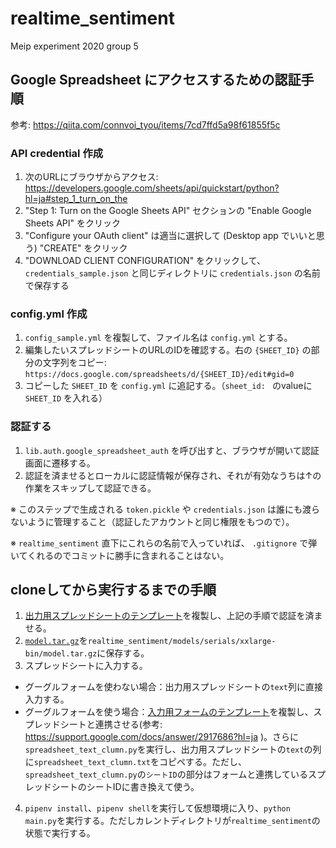 # realtime_sentiment
Meip experiment 2020 group 5

## Google Spreadsheet にアクセスするための認証手順
参考: https://qiita.com/connvoi_tyou/items/7cd7ffd5a98f61855f5c

### API credential 作成
1. 次のURLにブラウザからアクセス: https://developers.google.com/sheets/api/quickstart/python?hl=ja#step_1_turn_on_the
2. "Step 1: Turn on the Google Sheets API" セクションの "Enable Google Sheets API" をクリック
3. "Configure your OAuth client" は適当に選択して (Desktop app でいいと思う) "CREATE" をクリック
4. "DOWNLOAD CLIENT CONFIGURATION" をクリックして、 `credentials_sample.json` と同じディレクトリに `credentials.json` の名前で保存する

### config.yml 作成
1. `config_sample.yml` を複製して、ファイル名は `config.yml` とする。
2. 編集したいスプレッドシートのURLのIDを確認する。右の `{SHEET_ID}` の部分の文字列をコピー: `https://docs.google.com/spreadsheets/d/{SHEET_ID}/edit#gid=0`
3. コピーした `SHEET_ID` を `config.yml` に追記する。（`sheet_id: ` のvalueに `SHEET_ID` を入れる）

### 認証する
1. `lib.auth.google_spreadsheet_auth` を呼び出すと、ブラウザが開いて認証画面に遷移する。
2. 認証を済ませるとローカルに認証情報が保存され、それが有効なうちは↑の作業をスキップして認証できる。

※ このステップで生成される `token.pickle` や `credentials.json` は誰にも渡らないように管理すること（認証したアカウントと同じ権限をもつので）。

※ `realtime_sentiment` 直下にこれらの名前で入っていれば、 `.gitignore` で弾いてくれるのでコミットに勝手に含まれることはない。

## cloneしてから実行するまでの手順
1. [出力用スプレッドシートのテンプレート](https://docs.google.com/spreadsheets/d/1D7Eq7zwtCW5oAU8n-13kdY6sxYqmrEMNE39khUMR_eM/edit?usp=sharing)を複製し、上記の手順で認証を済ませる。
2. [`model.tar.gz`](https://drive.google.com/file/d/1EHwxHSncXiiGl_mzJwP-hGuBT3pLE_OY/view?usp=sharing)を`realtime_sentiment/models/serials/xxlarge-bin/model.tar.gz`に保存する。
3. スプレッドシートに入力する。
- グーグルフォームを使わない場合：出力用スプレッドシートの`text`列に直接入力する。
- グーグルフォームを使う場合：[入力用フォームのテンプレート](https://docs.google.com/forms/d/1GuAzykFASDiUGt688TY0w4QrDrk-F7ddCkzz9lN7xbc/edit?usp=sharing)を複製し、スプレッドシートと連携させる(参考: https://support.google.com/docs/answer/2917686?hl=ja )。さらに`spreadsheet_text_clumn.py`を実行し、出力用スプレッドシートの`text`の列に`spreadsheet_text_clumn.txt`をコピペする。ただし、`spreadsheet_text_clumn.py`の`シートID`の部分はフォームと連携しているスプレッドシートのシートIDに書き換えて使う。
4. `pipenv install`、`pipenv shell`を実行して仮想環境に入り、`python main.py`を実行する。ただしカレントディレクトリが`realtime_sentiment`の状態で実行する。
